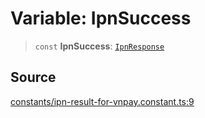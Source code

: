 # Variable: IpnSuccess

> `const` **IpnSuccess**: [`IpnResponse`](../type-aliases/IpnResponse.md)

## Source

[constants/ipn-result-for-vnpay.constant.ts:9](https://github.com/lehuygiang28/vnpay/blob/ffb3f1a6e2e5cee6cec7ba4f806a92950f9f7872/src/constants/ipn-result-for-vnpay.constant.ts#L9)
